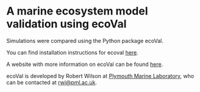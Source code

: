 # A marine ecosystem model validation using ecoVal

Simulations were compared using the Python package ecoVal.

You can find installation instructions for ecoval [here](https://github.com/pmlmodelling/ecoval).

A website with more information on ecoVal can be found [here](https://ecoval-pml.readthedocs.io/en/latest/?badge=latest).

ecoVal is developed by Robert Wilson at [Plymouth Marine Laboratory](https://www.pml.ac.uk/), who can be contacted at <rwi@pml.ac.uk>.
